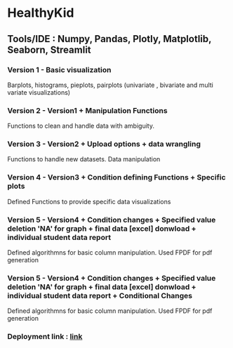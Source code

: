 # HealthyKid

## Tools/IDE : Numpy, Pandas, Plotly, Matplotlib, Seaborn, Streamlit



### Version 1 - Basic visualization
Barplots, histograms, pieplots, pairplots  (univariate , bivariate and multi variate visualizations)

### Version 2 - Version1 + Manipulation Functions 
Functions to clean and handle data with ambiguity.

### Version  3 - Version2 + Upload options + data wrangling  
Functions to handle new datasets. Data manipulation 

### Version 4 - Version3 + Condition defining Functions + Specific plots 
Defined Functions to provide specific data visualizations

### Version 5 - Version4 + Condition changes + Specified value deletion 'NA' for graph + final data [excel] donwload + individual student data report
Defined algorithmns for basic column manipulation. Used FPDF for pdf generation 


### Version 5 - Version4 + Condition changes + Specified value deletion 'NA' for graph + final data [excel] donwload + individual student data report + Conditional Changes
Defined algorithmns for basic column manipulation. Used FPDF for pdf generation 

### Deployment link : [link](https://healthy-kid.herokuapp.com/)
